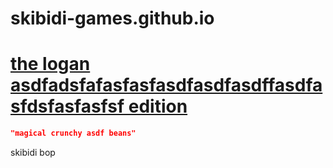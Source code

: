 # skibidi-games.github.io

# [the logan asdfadsfafasfasfasdfasdfasdffasdfasfdsfasfasfsf edition](https://skibidi-games.github.io/logan-edition/)

```json
"magical crunchy asdf beans"
```

skibidi bop
